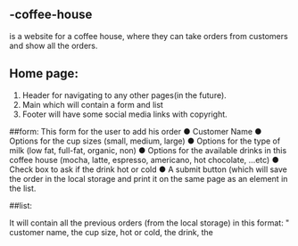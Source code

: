 ## -coffee-house

is a website for a coffee house, where they can take orders from customers and show all the orders.

## Home page:
1. Header for navigating to any other pages(in the future).
2. Main which will contain a form and list
3. Footer will have some social media links with copyright.

##form:
This form for the user to add his order
● Customer Name
● Options for the cup sizes (small, medium, large)
● Options for the type of milk (low fat, full-fat, organic, non)
● Options for the available drinks in this coffee house (mocha, latte, espresso,
americano, hot chocolate, …etc)
● Check box to ask if the drink hot or cold
● A submit button (which will save the order in the local storage and print it on
the same page as an element in the list.

##list:

It will contain all the previous orders (from the local storage) in this format:
" customer name, the cup size, hot or cold, the drink, the
